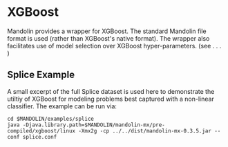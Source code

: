 # XGBoost

Mandolin provides a wrapper for XGBoost.  The standard Mandolin file format is used (rather than XGBoost's native
format). The wrapper also facilitates use of model selection over XGBoost hyper-parameters. (see . . . )

## Splice Example

A small excerpt of the full Splice dataset is used here to demonstrate the utiltiy of XGBoost
for modeling problems best captured with a non-linear classifier. The example can be run via:

    cd $MANDOLIN/examples/splice
    java -Djava.library.path=$MANDOLIN/mandolin-mx/pre-compiled/xgboost/linux -Xmx2g -cp ../../dist/mandolin-mx-0.3.5.jar --conf splice.conf



